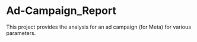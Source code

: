 # Ad-Campaign_Report
This project provides the analysis for an ad campaign (for Meta) for various parameters.
